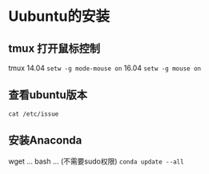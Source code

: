 # Uubuntu的安装

## tmux 打开鼠标控制
tmux
14.04 `setw -g mode-mouse on`
16.04 `setw -g mouse on`

## 查看ubuntu版本
`cat /etc/issue`

## 安装Anaconda
wget ...
bash ...
(不需要sudo权限)
`conda update --all`
